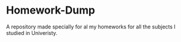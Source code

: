 # Homework-Dump
A repository made specially for al my homeworks for all the subjects I studied in Univeristy.
